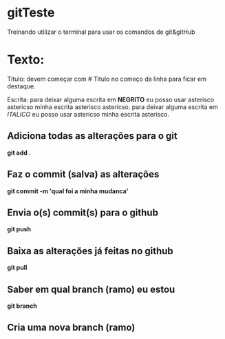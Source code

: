 # gitTeste
Treinando utilizar o terminal para usar os comandos de git&amp;gitHub

# Texto:

Titulo: devem começar com # Titulo no começo da linha para ficar em destaque.

Escrita: para deixar alguma escrita em **NEGRITO** eu posso usar
asterisco astericso minha escrita asterisco astericso.  para deixar alguma escrita em *ITALICO* eu posso usar
astericso minha escrita asterisco.

## Adiciona todas as alterações para o git
**git add .**

## Faz o commit (salva) as alterações
**git commit -m 'qual foi a minha mudanca'**

## Envia o(s) commit(s) para o github
**git push**

## Baixa as alterações já feitas no github
**git pull**

## Saber em qual branch (ramo) eu estou
**git branch**

## Cria uma nova branch (ramo)
```git checkout -b NovoNomeDaBranch´´´
